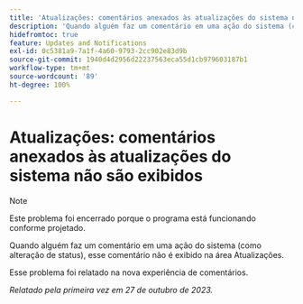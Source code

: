 ```yaml
---
title: 'Atualizações: comentários anexados às atualizações do sistema não são exibidos'
description: 'Quando alguém faz um comentário em uma ação do sistema (como alteração de status), esse comentário não é exibido na área Atualizações. '
hidefromtoc: true
feature: Updates and Notifications
exl-id: 0c5381a9-7a1f-4a60-9793-2cc902e83d9b
source-git-commit: 1940d4d2956d22237563eca55d1cb979603187b1
workflow-type: tm+mt
source-wordcount: '89'
ht-degree: 100%

---
```


# Atualizações: comentários anexados às atualizações do sistema não são exibidos

<!--
>[!NOTE]
>
>This issue has been closed because it is working as designed.
-->

>[!NOTE]
>
>Este problema foi encerrado porque o programa está funcionando conforme projetado.

Quando alguém faz um comentário em uma ação do sistema (como alteração de status), esse comentário não é exibido na área Atualizações.

Esse problema foi relatado na nova experiência de comentários.

_Relatado pela primeira vez em 27 de outubro de 2023._

<!--CHECK ME - NO VIEWS APR-JUN 2025-->